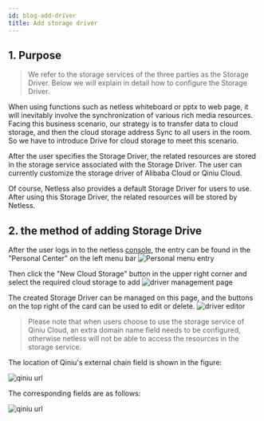 ```yaml
---
id: blog-add-driver
title: Add storage driver
---
```


## 1. Purpose

> We refer to the storage services of the three parties as the Storage Driver. Below we will explain in detail how to configure the Storage Driver.

When using functions such as netless whiteboard or pptx to web page, it will inevitably involve the synchronization of various rich media resources. Facing this business scenario, our strategy is to transfer data to cloud storage, and then the cloud storage address Sync to all users in the room. So we have to introduce Drive for cloud storage to meet this scenario.

After the user specifies the Storage Driver, the related resources are stored in the storage service associated with the Storage Driver. The user can currently customize the storage driver of Alibaba Cloud or Qiniu Cloud.

Of course, Netless also provides a default Storage Driver for users to use. After using this Storage Driver, the related resources will be stored by Netless.

## 2. the method of adding Storage Drive

After the user logs in to the netless [console](https://console.herewhite.com), the entry can be found in the "Personal Center" on the left menu bar
![Personal menu entry](https://white-document.oss-cn-hangzhou.aliyuncs.com/netless-doc-images/driverEnter.png?x-oss-process=image/resize,w_350)

Then click the "New Cloud Storage" button in the upper right corner and select the required cloud storage to add
![driver management page](https://white-document.oss-cn-hangzhou.aliyuncs.com/netless-doc-images/addDriver.png)

The created Storage Driver can be managed on this page, and the buttons on the top right of the card can be used to edit or delete.
![driver editor](https://white-document.oss-cn-hangzhou.aliyuncs.com/netless-doc-images/storageManage.png)

> Please note that when users choose to use the storage service of Qiniu Cloud, an extra domain name field needs to be configured, otherwise netless will not be able to access the resources in the storage service.

The location of Qiniu's external chain field is shown in the figure:

![qiniu url](https://white-document.oss-cn-hangzhou.aliyuncs.com/netless-doc-images/qiniuStorageUrl.png)

The corresponding fields are as follows:

![qiniu url](https://white-document.oss-cn-hangzhou.aliyuncs.com/netless-doc-images/qiniuStorage.png?x-oss-process=image/resize,w_400)

